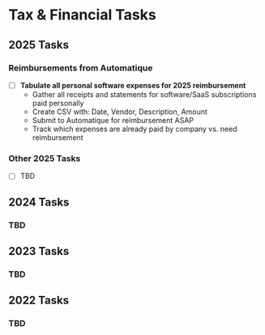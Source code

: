 # Tax & Financial Tasks

## 2025 Tasks

### Reimbursements from Automatique
- [ ] **Tabulate all personal software expenses for 2025 reimbursement**
  - Gather all receipts and statements for software/SaaS subscriptions paid personally
  - Create CSV with: Date, Vendor, Description, Amount
  - Submit to Automatique for reimbursement ASAP
  - Track which expenses are already paid by company vs. need reimbursement

### Other 2025 Tasks
- [ ] TBD

## 2024 Tasks

### TBD

## 2023 Tasks

### TBD

## 2022 Tasks

### TBD
